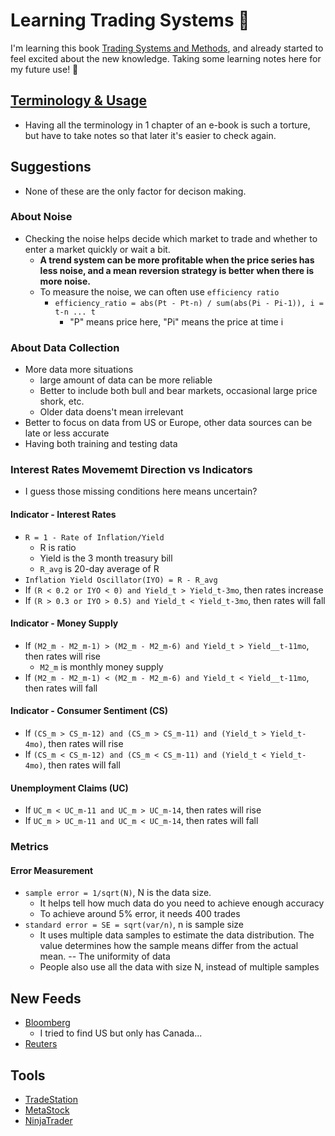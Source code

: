 # Learning Trading Systems 🌺

I'm learning this book [Trading Systems and Methods][1], and already started to feel excited about the new knowledge. Taking some learning notes here for my future use! 💖

## [Terminology & Usage][7]
* Having all the terminology in 1 chapter of an e-book is such a torture, but have to take notes so that later it's easier to check again.


## Suggestions
* None of these are the only factor for decison making.

### About Noise
* Checking the noise helps decide which market to trade and whether to enter a market quickly or wait a bit.
  * <b>A trend system can be more profitable when the price series has less noise, and a mean reversion strategy is better when there is more noise.</b>
  * To measure the noise, we can often use `efficiency ratio`
    * `efficiency_ratio = abs(Pt - Pt-n) / sum(abs(Pi - Pi-1)), i = t-n ... t`
      * "P" means price here, "Pi" means the price at time i
      
### About Data Collection
* More data more situations
  * large amount of data can be more reliable
  * Better to include both bull and bear markets, occasional large price shork, etc.
  * Older data doens't mean irrelevant
* Better to focus on data from US or Europe, other data sources can be late or less accurate
* Having both training and testing data

### Interest Rates Movememt Direction vs Indicators
* I guess those missing conditions here means uncertain?
#### Indicator - Interest Rates
* `R = 1 - Rate of Inflation/Yield`
  * R is ratio
  * Yield is the 3 month treasury bill
  * `R_avg` is 20-day average of R
* `Inflation Yield Oscillator(IYO) = R - R_avg`
* If `(R < 0.2 or IYO < 0) and Yield_t > Yield_t-3mo`, then rates increase
* If `(R > 0.3 or IYO > 0.5) and Yield_t < Yield_t-3mo`, then rates will fall
#### Indicator - Money Supply
* If `(M2_m - M2_m-1) > (M2_m - M2_m-6) and Yield_t > Yield__t-11mo`, then rates will rise
  * `M2_m` is monthly money supply
* If `(M2_m - M2_m-1) < (M2_m - M2_m-6) and Yield_t < Yield__t-11mo`, then rates will fall
#### Indicator - Consumer Sentiment (CS)
* If `(CS_m > CS_m-12) and (CS_m > CS_m-11) and (Yield_t > Yield_t-4mo)`, then rates will rise
* If `(CS_m < CS_m-12) and (CS_m < CS_m-11) and (Yield_t < Yield_t-4mo)`, then rates will fall
#### Unemployment Claims (UC)
* If `UC_m < UC_m-11 and UC_m > UC_m-14`, then rates will rise
* If `UC_m > UC_m-11 and UC_m < UC_m-14`, then rates will fall

### Metrics
#### Error Measurement
* `sample error = 1/sqrt(N)`, N is the data size.
  * It helps tell how much data do you need to achieve enough accuracy
  * To achieve around 5% error, it needs 400 trades
* `standard error = SE = sqrt(var/n)`, n is sample size
  * It uses multiple data samples to estimate the data distribution. The value determines how the sample means differ from the actual mean. -- The uniformity of data
  * People also use all the data with size N, instead of multiple samples


## New Feeds
* [Bloomberg][2]
  * I tried to find US but only has Canada...
* [Reuters][3]

## Tools
* [TradeStation][4]
* [MetaStock][5]
* [NinjaTrader][6]

[1]:https://www.amazon.ca/Trading-Systems-Methods-Perry-Kaufman/dp/1119605350/ref=asc_df_1119605350/?tag=googleshopc0c-20&linkCode=df0&hvadid=378366144916&hvpos=&hvnetw=g&hvrand=7537460615457728344&hvpone=&hvptwo=&hvqmt=&hvdev=c&hvdvcmdl=&hvlocint=&hvlocphy=9001506&hvtargid=pla-834172661206&psc=1
[2]:https://www.bloomberg.com/canada
[3]:https://www.reuters.com/news/us
[4]:https://www.tradestation.com/
[5]:https://www.metastock.com/
[6]:https://ninjatrader.com/
[7]:https://github.com/hanhanwu/readings/blob/master/Trading_Systems/build_common_sense.md

